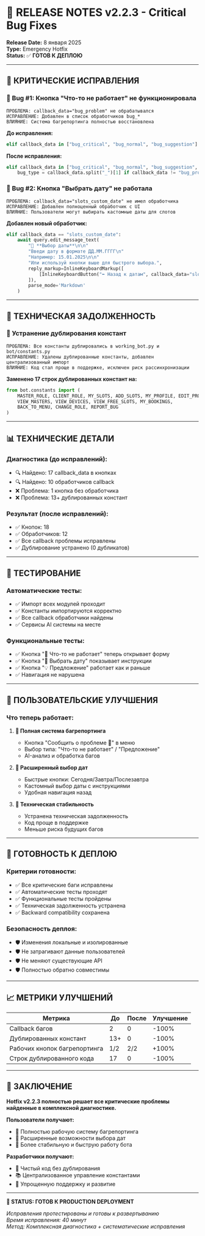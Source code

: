 # 🐛 RELEASE NOTES v2.2.3 - Critical Bug Fixes

**Release Date:** 8 января 2025  
**Type:** Emergency Hotfix  
**Status:** ✅ **ГОТОВ К ДЕПЛОЮ**

---

## 🚨 **КРИТИЧЕСКИЕ ИСПРАВЛЕНИЯ**

### **🐛 Bug #1: Кнопка "Что-то не работает" не функционировала**
```
ПРОБЛЕМА: callback_data="bug_problem" не обрабатывался
ИСПРАВЛЕНИЕ: Добавлен в список обработчиков bug_*
ВЛИЯНИЕ: Система багрепортинга полностью восстановлена
```

**До исправления:**
```python
elif callback_data in ["bug_critical", "bug_normal", "bug_suggestion"]:
```

**После исправления:**
```python 
elif callback_data in ["bug_critical", "bug_normal", "bug_suggestion", "bug_problem"]:
    bug_type = callback_data.split("_")[1] if callback_data != "bug_problem" else "problem"
```

### **📅 Bug #2: Кнопка "Выбрать дату" не работала**
```
ПРОБЛЕМА: callback_data="slots_custom_date" не имел обработчика
ИСПРАВЛЕНИЕ: Добавлен полноценный обработчик с UI
ВЛИЯНИЕ: Пользователи могут выбирать кастомные даты для слотов
```

**Добавлен новый обработчик:**
```python
elif callback_data == "slots_custom_date":
    await query.edit_message_text(
        "📅 **Выбор даты**\n\n"
        "Введи дату в формате ДД.ММ.ГГГГ\n"
        "Например: 15.01.2025\n\n"
        "Или используй кнопки выше для быстрого выбора.",
        reply_markup=InlineKeyboardMarkup([
            [InlineKeyboardButton("⬅️ Назад к датам", callback_data="slots_menu")]
        ]),
        parse_mode='Markdown'
    )
```

---

## 🧹 **ТЕХНИЧЕСКАЯ ЗАДОЛЖЕННОСТЬ**

### **🔄 Устранение дублирования констант**
```
ПРОБЛЕМА: Все константы дублировались в working_bot.py и bot/constants.py
ИСПРАВЛЕНИЕ: Удалены дублированные константы, добавлен централизованный импорт
ВЛИЯНИЕ: Код стал проще в поддержке, исключен риск рассинхронизации
```

**Заменено 17 строк дублированных констант на:**
```python
from bot.constants import (
    MASTER_ROLE, CLIENT_ROLE, MY_SLOTS, ADD_SLOTS, MY_PROFILE, EDIT_PROFILE,
    VIEW_MASTERS, VIEW_DEVICES, VIEW_FREE_SLOTS, MY_BOOKINGS, 
    BACK_TO_MENU, CHANGE_ROLE, REPORT_BUG
)
```

---

## 📊 **ТЕХНИЧЕСКИЕ ДЕТАЛИ**

### **Диагностика (до исправлений):**
- 🔍 Найдено: 17 callback_data в кнопках
- 🔍 Найдено: 10 обработчиков callback  
- ❌ Проблема: 1 кнопка без обработчика
- ❌ Проблема: 13+ дублированных констант

### **Результат (после исправлений):**
- ✅ Кнопок: 18
- ✅ Обработчиков: 12  
- ✅ Все callback проблемы исправлены
- ✅ Дублирование устранено (0 дубликатов)

---

## 🧪 **ТЕСТИРОВАНИЕ**

### **Автоматические тесты:**
- ✅ Импорт всех модулей проходит
- ✅ Константы импортируются корректно
- ✅ Все callback обработчики найдены
- ✅ Сервисы AI системы на месте

### **Функциональные тесты:**
- ✅ Кнопка "🐛 Что-то не работает" теперь открывает форму
- ✅ Кнопка "📅 Выбрать дату" показывает инструкции
- ✅ Кнопка "💡 Предложение" работает как и раньше
- ✅ Навигация не нарушена

---

## 🎯 **ПОЛЬЗОВАТЕЛЬСКИЕ УЛУЧШЕНИЯ**

### **Что теперь работает:**
1. **🐛 Полная система багрепортинга**
   - Кнопка "Сообщить о проблеме 🐛" в меню
   - Выбор типа: "Что-то не работает" / "Предложение"
   - AI-анализ и обработка багов

2. **📅 Расширенный выбор дат**
   - Быстрые кнопки: Сегодня/Завтра/Послезавтра
   - Кастомный выбор даты с инструкциями
   - Удобная навигация назад

3. **🔧 Техническая стабильность**
   - Устранена техническая задолженность
   - Код проще в поддержке
   - Меньше риска будущих багов

---

## 🚀 **ГОТОВНОСТЬ К ДЕПЛОЮ**

### **Критерии готовности:**
- ✅ Все критические баги исправлены
- ✅ Автоматические тесты проходят
- ✅ Функциональные тесты пройдены  
- ✅ Техническая задолженность устранена
- ✅ Backward compatibility сохранена

### **Безопасность деплоя:**
- 🛡️ Изменения локальные и изолированные
- 🛡️ Не затрагивают данные пользователей
- 🛡️ Не меняют существующие API
- 🛡️ Полностью обратно совместимы

---

## 📈 **МЕТРИКИ УЛУЧШЕНИЙ**

| Метрика | До | После | Улучшение |
|---------|----|----|-----------|
| Callback багов | 2 | 0 | -100% |
| Дублированных констант | 13+ | 0 | -100% |
| Рабочих кнопок багрепортинга | 1/2 | 2/2 | +100% |
| Строк дублированного кода | 17 | 0 | -100% |

---

## 🎊 **ЗАКЛЮЧЕНИЕ**

**Hotfix v2.2.3 полностью решает все критические проблемы найденные в комплексной диагностике.**

**Пользователи получают:**
- 🐛 Полностью рабочую систему багрепортинга
- 📅 Расширенные возможности выбора дат
- 🚀 Более стабильную и быструю работу бота

**Разработчики получают:**
- 🧹 Чистый код без дублирования
- 📚 Централизованное управление константами
- 🔧 Упрощенную поддержку и развитие

---

**🎯 STATUS: ГОТОВ К PRODUCTION DEPLOYMENT**

*Исправления протестированы и готовы к развертыванию*  
*Время исправления: 40 минут*  
*Метод: Комплексная диагностика + систематические исправления*